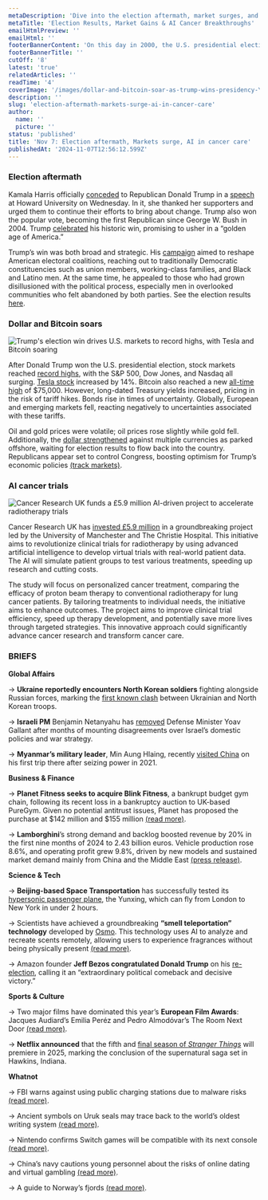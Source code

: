 ```yaml
---
metaDescription: 'Dive into the election aftermath, market surges, and revolutionary AI advancements in cancer treatment.'
metaTitle: 'Election Results, Market Gains & AI Cancer Breakthroughs'
emailHtmlPreview: ''
emailHtml: ''
footerBannerContent: 'On this day in 2000, the U.S. presidential election ended in a statistical tie between Al Gore and George W. Bush, later settled by the U.S. Supreme Court.'
footerBannerTitle: ''
cutOff: '8'
latest: 'true'
relatedArticles: ''
readTime: '4'
coverImage: '/images/dollar-and-bitcoin-soar-as-trump-wins-presidency-YzMT.png'
description: ''
slug: 'election-aftermath-markets-surge-ai-in-cancer-care'
author:
  name: ''
  picture: ''
status: 'published'
title: 'Nov 7: Election aftermath, Markets surge, AI in cancer care'
publishedAt: '2024-11-07T12:56:12.599Z'
---
```


### Election aftermath

Kamala Harris officially [conceded](https://www.dw.com/en/us-election-result-donald-trump-wins-over-kamala-harris-v2/live-70708290) to Republican Donald Trump in a [speech](https://www.youtube.com/watch?v=fnUouF8oDbs) at Howard University on Wednesday. In it, she thanked her supporters and urged them to continue their efforts to bring about change. Trump also won the popular vote, becoming the first Republican since George W. Bush in 2004. Trump [celebrated](https://www.npr.org/2024/11/06/nx-s1-5181584/trump-celebrates-historic-win-in-speech) his historic win, promising to usher in a “golden age of America.”

Trump’s win was both broad and strategic. His [campaign](https://www.aljazeera.com/news/2024/11/7/us-election-results-how-did-donald-trump-break-the-blue-wall) aimed to reshape American electoral coalitions, reaching out to traditionally Democratic constituencies such as union members, working-class families, and Black and Latino men. At the same time, he appealed to those who had grown disillusioned with the political process, especially men in overlooked communities who felt abandoned by both parties. See the election results [here](https://news.sky.com/story/us-election-results-donald-trumps-victory-in-maps-and-charts-13248974).

### Dollar and Bitcoin soars

![Trump's election win drives U.S. markets to record highs, with Tesla and Bitcoin soaring](/images/dollar-and-bitcoin-soar-as-trump-wins-presidency-k4Nz.png)

After Donald Trump won the U.S. presidential election, stock markets reached [record highs](https://www.pbs.org/newshour/politics/stocks-and-bitcoin-soar-after-trumps-victory-while-inflation-worries-rise-dow-surges-1200), with the S&P 500, Dow Jones, and Nasdaq all surging. [Tesla stock](https://www.marketwatch.com/investing/stock/tsla) increased by 14%. Bitcoin also reached a new [all-time high](https://coinmarketcap.com/currencies/bitcoin/) of $75,000. However, long-dated Treasury yields increased, pricing in the risk of tariff hikes. Bonds rise in times of uncertainty. Globally, European and emerging markets fell, reacting negatively to uncertainties associated with these tariffs.

Oil and gold prices were volatile; oil prices rose slightly while gold fell. Additionally, the [dollar strengthened](https://www.tradingview.com/symbols/TVC-DXY/) against multiple currencies as parked offshore, waiting for election results to flow back into the country. Republicans appear set to control Congress, boosting optimism for Trump’s economic policies [(track markets)](https://www.bloomberg.com/markets).

### AI cancer trials

![Cancer Research UK funds a £5.9 million AI-driven project to accelerate radiotherapy trials](/images/scientists-use-ai-to-mimic-cancer-patient-trials-QzMD.png)

Cancer Research UK has [invested £5.9 million](https://www.bbc.com/news/articles/cew200d79nlo) in a groundbreaking project led by the University of Manchester and The Christie Hospital. This initiative aims to revolutionize clinical trials for radiotherapy by using advanced artificial intelligence to develop virtual trials with real-world patient data. The AI will simulate patient groups to test various treatments, speeding up research and cutting costs.

The study will focus on personalized cancer treatment, comparing the efficacy of proton beam therapy to conventional radiotherapy for lung cancer patients. By tailoring treatments to individual needs, the initiative aims to enhance outcomes. The project aims to improve clinical trial efficiency, speed up therapy development, and potentially save more lives through targeted strategies. This innovative approach could significantly advance cancer research and transform cancer care.

### BRIEFS

**Global Affairs**

→ **Ukraine reportedly encounters North Korean soldiers** fighting alongside Russian forces, marking the [first known clash](https://www.politico.eu/article/ukraine-clashed-north-korean-troops-first-time-minister-says-rustem-umerov-moscow/) between Ukrainian and North Korean troops.

→ **Israeli PM** Benjamin Netanyahu has [removed](https://www.france24.com/en/live-news/20241105-%F0%9F%94%B4-israel-s-netanyahu-fires-defence-minister-gallant) Defense Minister Yoav Gallant after months of mounting disagreements over Israel’s domestic policies and war strategy.

→ **Myanmar’s military leader**, Min Aung Hlaing, recently [visited China](https://www.bbc.com/news/articles/c5yr8exg1gko) on his first trip there after seizing power in 2021.

**Business & Finance**

→ **Planet Fitness seeks to acquire Blink Fitness**, a bankrupt budget gym chain, following its recent loss in a bankruptcy auction to UK-based PureGym. Given no potential antitrust issues, Planet has proposed the purchase at $142 million and $155 million [(read more)](https://www.cnbc.com/2024/11/06/planet-fitness-bid-for-bankrupt-blink-fitness.html).

→ **Lamborghini**’s strong demand and backlog boosted revenue by 20% in the first nine months of 2024 to 2.43 billion euros. Vehicle production rose 8.6%, and operating profit grew 9.8%, driven by new models and sustained market demand mainly from China and the Middle East [(press release)](https://www.lamborghini.com/en-en/financials).

**Science & Tech**

→ **Beijing-based Space Transportation** has successfully tested its [hypersonic passenger plane](https://www.independent.co.uk/tech/hypersonic-plane-china-concorde-space-transportation-b2638972.html?utm_source=pocket-newtab-en-gb), the Yunxing, which can fly from London to New York in under 2 hours.

→ Scientists have achieved a groundbreaking **“smell teleportation” technology** developed by [Osmo](https://www.osmo.ai/blog/teleporting-scent). This technology uses AI to analyze and recreate scents remotely, allowing users to experience fragrances without being physically present [(read more)](https://www.uniladtech.com/science/space/scientists-virtual-universe-simulation-history-unbelievable-949941-20240612).

→ Amazon founder **Jeff Bezos congratulated Donald Trump** on his [re-election](https://edition.cnn.com/2024/11/06/media/jeff-bezos-congratulates-trump-victory-amazon-post/index.html), calling it an “extraordinary political comeback and decisive victory.”

**Sports & Culture**

→ Two major films have dominated this year’s **European Film Awards**: Jacques Audiard’s Emilia Peréz and Pedro Almodóvar’s The Room Next Door [(read more)](https://www.theguardian.com/film/2024/nov/05/pedro-almodovar-and-jacques-audiard-lead-european-film-awards-nominations).

→ **Netflix announced** that the fifth and [final season of *Stranger Things*](https://variety.com/2024/tv/news/stranger-things-5-release-2025-episode-titles-1236201659/) will premiere in 2025, marking the conclusion of the supernatural saga set in Hawkins, Indiana.

**Whatnot**

→ FBI warns against using public charging stations due to malware risks [(read more)](https://edition.cnn.com/2023/04/12/tech/fbi-public-charging-port-warning/index.html).

→ Ancient symbols on Uruk seals may trace back to the world’s oldest writing system [(read more)](https://edition.cnn.com/2024/11/05/science/origins-of-writing-cuneiform/index.html).

→ Nintendo confirms Switch games will be compatible with its next console [(read more)](https://www.aljazeera.com/economy/2024/11/6/nintendo-says-switch-games-will-be-playable-on-next-console).

→ China’s navy cautions young personnel about the risks of online dating and virtual gambling [(read more)](https://www.usnews.com/news/world/articles/2024-11-04/china-warns-young-soldiers-against-online-dating-gambling).

→ A guide to Norway’s fjords [(read more)](https://www.thrillist.com/travel/nation/things-to-do-norwegian-fjords-cruise-ports).